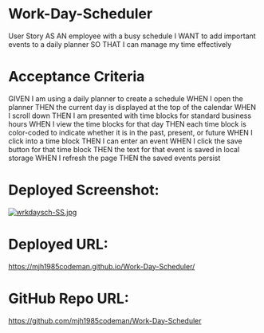 # Work-Day-Scheduler
User Story
AS AN employee with a busy schedule
I WANT to add important events to a daily planner
SO THAT I can manage my time effectively

# Acceptance Criteria
GIVEN I am using a daily planner to create a schedule
WHEN I open the planner
THEN the current day is displayed at the top of the calendar
WHEN I scroll down
THEN I am presented with time blocks for standard business hours
WHEN I view the time blocks for that day
THEN each time block is color-coded to indicate whether it is in the past, present, or future
WHEN I click into a time block
THEN I can enter an event
WHEN I click the save button for that time block
THEN the text for that event is saved in local storage
WHEN I refresh the page
THEN the saved events persist

# Deployed Screenshot:
[![wrkdaysch-SS.jpg](https://i.postimg.cc/t4RNFHHR/wrkdaysch-SS.jpg)](https://postimg.cc/1fTFZ2tb)
# Deployed URL: 
https://mjh1985codeman.github.io/Work-Day-Scheduler/
# GitHub Repo URL:
https://github.com/mjh1985codeman/Work-Day-Scheduler